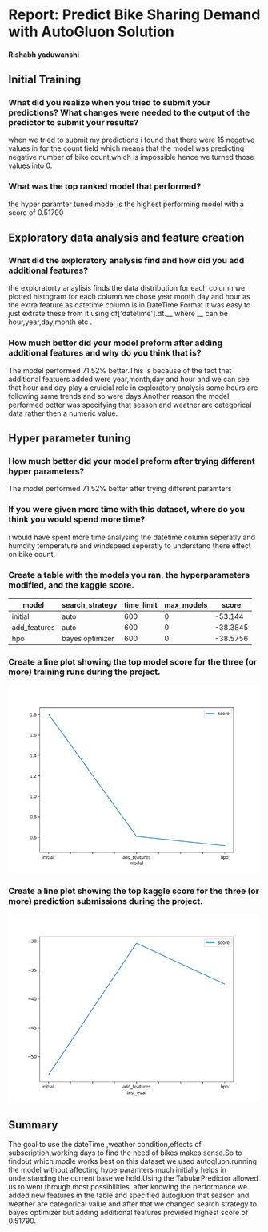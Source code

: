 # Report: Predict Bike Sharing Demand with AutoGluon Solution
#### Rishabh yaduwanshi

## Initial Training
### What did you realize when you tried to submit your predictions? What changes were needed to the output of the predictor to submit your results?
when we tried to submit my predictions i found that there were 15 negative values in for the count field which means that the model was predicting negative number of bike count.which is impossible hence we turned those values into 0.

### What was the top ranked model that performed?
the hyper paramter tuned model is the highest performing model with a score of 0.51790

## Exploratory data analysis and feature creation
### What did the exploratory analysis find and how did you add additional features?
the exploratorty anaylisis finds the data distribution for each column we plotted histogram for each column.we chose year month day and hour as the extra feature.as datetime column is in DateTime Format it was easy to just extrate these from it using df['datetime'].dt.__ where __ can be hour,year,day,month etc .

### How much better did your model preform after adding additional features and why do you think that is?
The model performed 71.52% better.This is because of the fact that additional featuers added were year,month,day and hour and we can see that hour and day play a cruicial role in exploratory analysis some hours are following same trends and so were days.Another reason the model performed better was specifying that season and weather are categorical data rather then a numeric value.
## Hyper parameter tuning
### How much better did your model preform after trying different hyper parameters?
The model performed 71.52% better after trying different paramters

### If you were given more time with this dataset, where do you think you would spend more time?
i would have spent more time analysing the datetime column seperatly and humdity temperature and windspeed seperatly to understand there effect on bike count.

### Create a table with the models you ran, the hyperparameters modified, and the kaggle score.
|model|search_strategy|time_limit|max_models|score|
|--|--|--|--|--|
|initial|auto|600|0|-53.144|
|add_features|auto|600|0|-38.3845|
|hpo|bayes optimizer|600|0|-38.5756|

### Create a line plot showing the top model score for the three (or more) training runs during the project.


<!-- ![model_train_score.png](img/model_train_score.png) -->


<img src="https://github.com/rishabhyaduwanshi/predict-bike-sharing-fork/blob/main/project/img/model_train_score.png" alt="model_train_score.png"  width="500"/>

### Create a line plot showing the top kaggle score for the three (or more) prediction submissions during the project.


<!-- ![model_test_score.png](https://github.com/rishabhyaduwanshi/predict-bike-sharing-fork/blob/main/project/img/model_test_score.png) -->


<img src="https://github.com/rishabhyaduwanshi/predict-bike-sharing-fork/blob/main/project/img/model_test_score.png" alt="model_test_score.png" width="500"/>


## Summary
The goal to use the dateTime ,weather condition,effects of subscription,working days to find the need of bikes makes sense.So to findout which modle works best on this dataset we used autogluon.running the model without affecting hyperparamters much initially helps in understanding the current base we hold.Using the TabularPredictor allowed us to went through most possibilities.
after knowing the performance we added new features in the table and specified autogluon that season and weather are categorical value and after that we changed search strategy to bayes optimizer but adding additional features provided highest score of 0.51790.
